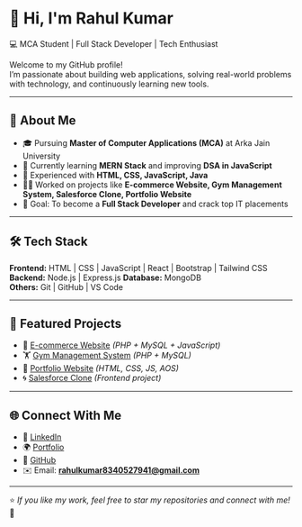 # 👋 Hi, I'm Rahul Kumar  

💻 MCA Student | Full Stack Developer | Tech Enthusiast  

Welcome to my GitHub profile!  
I’m passionate about building web applications, solving real-world problems with technology, and continuously learning new tools.  

---

## 🚀 About Me  
- 🎓 Pursuing **Master of Computer Applications (MCA)** at Arka Jain University  
- 🌱 Currently learning **MERN Stack** and improving **DSA in JavaScript**  
- 🔧 Experienced with **HTML, CSS, JavaScript, Java**  
- 👨‍💻 Worked on projects like **E-commerce Website, Gym Management System, Salesforce Clone, Portfolio Website**  
- 🎯 Goal: To become a **Full Stack Developer** and crack top IT placements  

---

## 🛠️ Tech Stack  
**Frontend:** HTML | CSS | JavaScript | React | Bootstrap | Tailwind CSS  
**Backend:** Node.js | Express.js
**Database:** MongoDB  
**Others:** Git | GitHub | VS Code  

---

## 📌 Featured Projects  
- 🛒 [E-commerce Website](#) *(PHP + MySQL + JavaScript)*  
- 🏋️ [Gym Management System](#) *(PHP + MySQL)*  
- 💼 [Portfolio Website](https://ahulkumar1234.github.io/My-Portfolio/) *(HTML, CSS, JS, AOS)*  
- 🌀 [Salesforce Clone](#) *(Frontend project)*  

---

## 🌐 Connect With Me  
- 💼 [LinkedIn](https://www.linkedin.com/in/rahul-kumar-3990b618b)  
- 🌍 [Portfolio](https://ahulkumar1234.github.io/My-Portfolio/)  
- 🐙 [GitHub](https://github.com/ahulkumar1234)  
- ✉️ Email: **rahulkumar8340527941@gmail.com**  

---

⭐️ *If you like my work, feel free to star my repositories and connect with me!* 🚀
